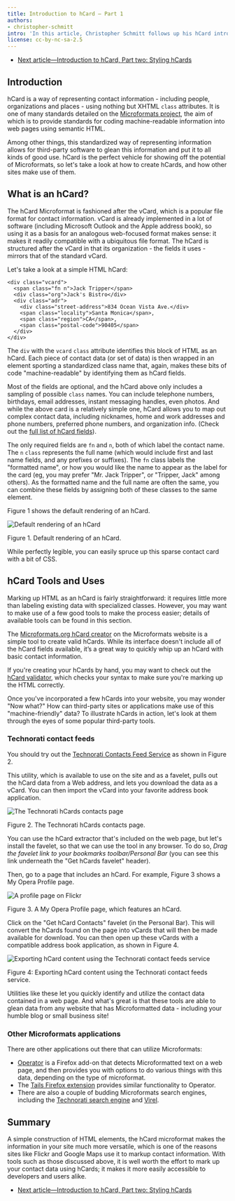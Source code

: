 ```yaml
---
title: Introduction to hCard — Part 1
authors:
- christopher-schmitt
intro: 'In this article, Christopher Schmitt follows up his hCard introduction by showing us how add some style to hCards, to make them fit nicely into a page design.'
license: cc-by-nc-sa-2.5
---
```

<ul class="seriesNav">
<li class="next"><a href="https://dev.opera.com/articles/view/introduction-to-hcard-part-two-styling/" rel="next" title="link to the previous article in the series">Next article—Introduction to hCard, Part two: Styling hCards</a></li>
</ul>

<h2>Introduction</h2>
<p>hCard is a way of representing contact information - including people, organizations and places - using nothing but XHTML <code>class</code> attributes. It is one of many standards detailed on the <a href="http://microformats.org">Microformats project</a>, the aim of which is to provide standards for coding machine-readable information into web pages using semantic HTML.</p>

<p>Among other things, this standardized way of representing information allows for third-party software to glean this information and put it to all kinds of good use. hCard is the perfect vehicle for showing off the potential of Microformats, so let's take a look at how to create hCards, and how other sites make use of them.</p>

<h2>What is an hCard?</h2>

<p>The hCard Microformat is fashioned after the vCard, which is a popular file format for contact information. vCard is already implemented in a lot of software (including Microsoft Outlook and the Apple address book), so using it as a basis for an analogous web-focused format makes sense: it makes it readily compatible with a ubiquitous file format. The hCard is structured after the vCard in that its organization - the fields it uses - mirrors that of the standard vCard.</p>

<p>Let's take a look at a simple HTML hCard:</p>

<pre><code>&lt;div class="vcard"&gt;
  &lt;span class="fn n"&gt;Jack Tripper&lt;/span&gt;
  &lt;div class="org"&gt;Jack's Bistro&lt;/div&gt;
  &lt;div class="adr"&gt;
	&lt;div class="street-address"&gt;834 Ocean Vista Ave.&lt;/div&gt;
	&lt;span class="locality"&gt;Santa Monica&lt;/span&gt;,
	&lt;span class="region"&gt;CA&lt;/span&gt;,
	&lt;span class="postal-code"&gt;90405&lt;/span&gt;
  &lt;/div&gt;
&lt;/div&gt;</code></pre>

<p>The <code>div</code> with the <code>vcard</code> <code>class</code> attribute identifies this block of HTML as an hCard. Each piece of contact data (or set of data) is then wrapped in an element sporting a standardized class name that, again, makes these bits of code "machine-readable" by identifying them as hCard fields.</p>

<p>Most of the fields are optional, and the hCard above only includes a sampling of possible <code>class</code> names. You can include telephone numbers, birthdays, email addresses, instant messaging handles, even photos. And while the above card is a relatively simple one, hCard allows you to map out complex contact data, including nicknames, home and work addresses and phone numbers, preferred phone numbers, and organization info. (Check out the <a href="http://microformats.org/wiki/hcard-cheatsheet">full list of hCard fields</a>).</p>

<p>The only required fields are <code>fn</code> and <code>n</code>, both of which label the contact name. The <code>n</code> <code>class</code> represents the full name (which would include first and last name fields, and any prefixes or suffixes). The <code>fn</code> class labels the "formatted name", or how you would like the name to appear as the label for the card (eg, you may prefer "Mr. Jack Tripper", or "Tripper, Jack" among others). As the formatted name and the full name are often the same, you can combine these fields by assigning both of these classes to the same element.</p>

<p>Figure 1 shows the default rendering of an hCard.</p>


<img src="image001.gif" alt="Default rendering of an hCard" />
<p class="comment">Figure 1. Default rendering of an hCard.</p>

<p>While perfectly legible, you can easily spruce up this sparse contact card with a bit of CSS.</p>
<h2>hCard Tools and Uses</h2>
<p>Marking up HTML as an hCard is fairly straightforward: it requires little more than labeling existing data with specialized classes. However, you may want to make use of a few good tools to make the process easier; details of available tools can be found in this section.</p>
<p>The <a href="http://microformats.org/code/hcard/creator">Microformats.org hCard creator</a> on the Microformats website is a simple tool to create valid hCards. While its interface doesn't include all of the hCard fields available, it’s a great way to quickly whip up an hCard with basic contact information.</p>
<p>If you're creating your hCards by hand, you may want to check out the <a href="http://en.hcard.geekhood.net/">hCard validator</a>, which checks your syntax to make sure you're marking up the HTML correctly.</p>
<p>Once you've incorporated a few hCards into your website, you may wonder "Now what?" How can third-party sites or applications make use of this "machine-friendly" data? To illustrate hCards in action, let's look at them through the eyes of some popular third-party tools.</p>


<h3>Technorati contact feeds</h3>
<p>You should try out the <a href="http://www.technorati.com/contacts">Technorati Contacts Feed Service</a> as shown in Figure 2.</p>

<p>This utility, which is available to use on the site and as a favelet, pulls out the hCard data from a Web address, and lets you download the data as a vCard. You can then import the vCard into your favorite address book application.</p>


<img src="image002.jpg" alt="The Technorati hCards contacts page" />
<p class="comment">Figure 2. The Technorati hCards contacts page.</p>

<p>You can use the hCard extractor that's included on the web page, but let's install the favelet, so that we can use the tool in any browser. To do so, <em>Drag the favelet link to your bookmarks toolbar/Personal Bar</em> (you can see this link underneath the "Get hCards favelet" header).</p>

<p>Then, go to a page that includes an hCard. For example, Figure 3 shows a My Opera Profile page.</p>

<img src="image003.jpg" alt="A profile page on Flickr" />
<p class="comment">Figure 3. A My Opera Profile page, which features an hCard.</p>

<p>Click on the "Get hCard Contacts" favelet (in the Personal Bar). This will convert the hCards found on the page into vCards that will then be made available for download. You can then open up these vCards with a compatible address book application, as shown in Figure 4.</p>

<img src="image004.jpg" alt="Exporting hCard content using the Technorati contact feeds service" />
<p class="comment">Figure 4: Exporting hCard content using the Technorati contact feeds service.</p>

<p>Utilities like these let you quickly identify and utilize the contact data contained in a web page. And what's great is that these tools are able to glean data from any website that has Microformatted data - including your humble blog or small business site!</p>

<h3>Other Microformats applications</h3>

<p>There are other applications out there that can utilize Microformats:</p>

<ul>
<li><a href="https://addons.mozilla.org/en-US/firefox/addon/4106">Operator</a> is a Firefox add-on that detects Microformatted text on a web page, and then provides you with options to do various things with this data, depending on the type of microformat.</li>
<li>The <a href="https://addons.mozilla.org/en-US/firefox/addon/tails-export/">Tails Firefox extension</a> provides similar functionality to Operator.</li>
<li>There are also a couple of budding Microformats search engines, including the <a href="http://kitchen.technorati.com/search/">Technorati search engine</a> and <a href="http://virel.de">Virel</a>.</li>
</ul>
<h2>Summary</h2>
<p>A simple construction of HTML elements, the hCard microformat makes the information in your site much more versatile, which is one of the reasons sites like Flickr and Google Maps use it to markup contact information. With tools such as those discussed above, it is well worth the effort to mark up your contact data using hCards; it makes it more easily accessible to developers and users alike.</p>

<ul class="seriesNav">
<li class="next"><a href="https://dev.opera.com/articles/view/introduction-to-hcard-part-two-styling/" rel="next" title="link to the previous article in the series">Next article—Introduction to hCard, Part two: Styling hCards</a></li>
</ul>
